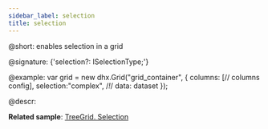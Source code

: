 ```yaml
---
sidebar_label: selection
title: selection
---          
```


@short: enables selection in a grid

@signature: {'selection?: ISelectionType;'}

@example:
var grid = new dhx.Grid("grid_container", {
	columns: [// columns config],
	selection:"complex",  /*!*/
	data: dataset
});

@descr:

**Related sample**: [TreeGrid. Selection](https://snippet.dhtmlx.com/v0dyh06q)

[comment]: # (@related: treegrid/configuration.md#selection treegrid/initialization.md#initialize-treegrid)
